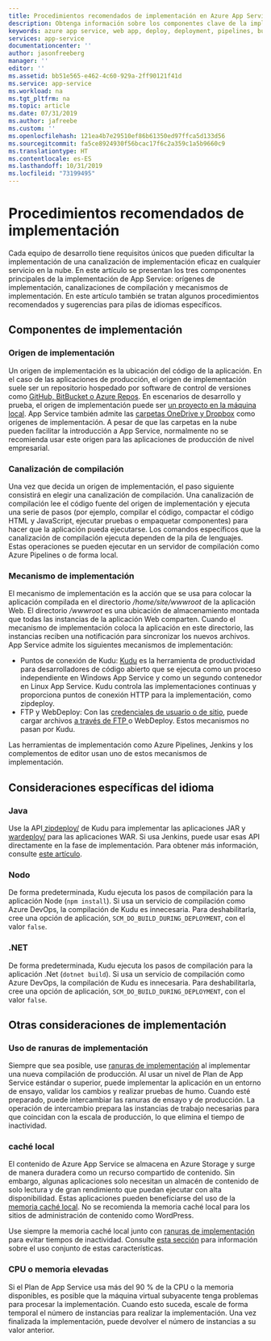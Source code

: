 ```yaml
---
title: Procedimientos recomendados de implementación en Azure App Service | Microsoft Docs
description: Obtenga información sobre los componentes clave de la implementación en Azure App Service.
keywords: azure app service, web app, deploy, deployment, pipelines, build
services: app-service
documentationcenter: ''
author: jasonfreeberg
manager: ''
editor: ''
ms.assetid: bb51e565-e462-4c60-929a-2ff90121f41d
ms.service: app-service
ms.workload: na
ms.tgt_pltfrm: na
ms.topic: article
ms.date: 07/31/2019
ms.author: jafreebe
ms.custom: ''
ms.openlocfilehash: 121ea4b7e29510ef86b61350ed97ffca5d133d56
ms.sourcegitcommit: fa5ce8924930f56bcac17f6c2a359c1a5b9660c9
ms.translationtype: HT
ms.contentlocale: es-ES
ms.lasthandoff: 10/31/2019
ms.locfileid: "73199495"
---
```

# <a name="deployment-best-practices"></a>Procedimientos recomendados de implementación

Cada equipo de desarrollo tiene requisitos únicos que pueden dificultar la implementación de una canalización de implementación eficaz en cualquier servicio en la nube. En este artículo se presentan los tres componentes principales de la implementación de App Service: orígenes de implementación, canalizaciones de compilación y mecanismos de implementación. En este artículo también se tratan algunos procedimientos recomendados y sugerencias para pilas de idiomas específicos.

## <a name="deployment-components"></a>Componentes de implementación

### <a name="deployment-source"></a>Origen de implementación

Un origen de implementación es la ubicación del código de la aplicación. En el caso de las aplicaciones de producción, el origen de implementación suele ser un repositorio hospedado por software de control de versiones como [GitHub, BitBucket o Azure Repos](deploy-continuous-deployment.md). En escenarios de desarrollo y prueba, el origen de implementación puede ser [un proyecto en la máquina local](deploy-local-git.md). App Service también admite las [ carpetas OneDrive y Dropbox](deploy-content-sync.md) como orígenes de implementación. A pesar de que las carpetas en la nube pueden facilitar la introducción a App Service, normalmente no se recomienda usar este origen para las aplicaciones de producción de nivel empresarial. 

### <a name="build-pipeline"></a>Canalización de compilación

Una vez que decida un origen de implementación, el paso siguiente consistirá en elegir una canalización de compilación. Una canalización de compilación lee el código fuente del origen de implementación y ejecuta una serie de pasos (por ejemplo, compilar el código, compactar el código HTML y JavaScript, ejecutar pruebas o empaquetar componentes) para hacer que la aplicación pueda ejecutarse. Los comandos específicos que la canalización de compilación ejecuta dependen de la pila de lenguajes. Estas operaciones se pueden ejecutar en un servidor de compilación como Azure Pipelines o de forma local.

### <a name="deployment-mechanism"></a>Mecanismo de implementación

El mecanismo de implementación es la acción que se usa para colocar la aplicación compilada en el directorio */home/site/wwwroot* de la aplicación Web. El directorio */wwwroot* es una ubicación de almacenamiento montada que todas las instancias de la aplicación Web comparten. Cuando el mecanismo de implementación coloca la aplicación en este directorio, las instancias reciben una notificación para sincronizar los nuevos archivos. App Service admite los siguientes mecanismos de implementación:

- Puntos de conexión de Kudu: [Kudu](https://github.com/projectkudu/kudu/wiki) es la herramienta de productividad para desarrolladores de código abierto que se ejecuta como un proceso independiente en Windows App Service y como un segundo contenedor en Linux App Service. Kudu controla las implementaciones continuas y proporciona puntos de conexión HTTP para la implementación, como zipdeploy.
- FTP y WebDeploy: Con las [credenciales de usuario o de sitio](deploy-configure-credentials.md), puede cargar archivos [a través de FTP ](deploy-ftp.md) o WebDeploy. Estos mecanismos no pasan por Kudu.  

Las herramientas de implementación como Azure Pipelines, Jenkins y los complementos de editor usan uno de estos mecanismos de implementación.

## <a name="language-specific-considerations"></a>Consideraciones específicas del idioma

### <a name="java"></a>Java

Use la API[ zipdeploy/](deploy-zip.md) de Kudu para implementar las aplicaciones JAR y [wardeploy/](deploy-zip.md#deploy-war-file) para las aplicaciones WAR. Si usa Jenkins, puede usar esas API directamente en la fase de implementación. Para obtener más información, consulte [este artículo](../jenkins/execute-cli-jenkins-pipeline.md).

### <a name="node"></a>Nodo

De forma predeterminada, Kudu ejecuta los pasos de compilación para la aplicación Node (`npm install`). Si usa un servicio de compilación como Azure DevOps, la compilación de Kudu es innecesaria. Para deshabilitarla, cree una opción de aplicación, `SCM_DO_BUILD_DURING_DEPLOYMENT`, con el valor `false`.

### <a name="net"></a>.NET 

De forma predeterminada, Kudu ejecuta los pasos de compilación para la aplicación .Net (`dotnet build`). Si usa un servicio de compilación como Azure DevOps, la compilación de Kudu es innecesaria. Para deshabilitarla, cree una opción de aplicación, `SCM_DO_BUILD_DURING_DEPLOYMENT`, con el valor `false`.

## <a name="other-deployment-considerations"></a>Otras consideraciones de implementación

### <a name="use-deployment-slots"></a>Uso de ranuras de implementación

Siempre que sea posible, use [ranuras de implementación](deploy-staging-slots.md) al implementar una nueva compilación de producción. Al usar un nivel de Plan de App Service estándar o superior, puede implementar la aplicación en un entorno de ensayo, validar los cambios y realizar pruebas de humo. Cuando esté preparado, puede intercambiar las ranuras de ensayo y de producción. La operación de intercambio prepara las instancias de trabajo necesarias para que coincidan con la escala de producción, lo que elimina el tiempo de inactividad. 

### <a name="local-cache"></a>caché local

El contenido de Azure App Service se almacena en Azure Storage y surge de manera duradera como un recurso compartido de contenido. Sin embargo, algunas aplicaciones solo necesitan un almacén de contenido de solo lectura y de gran rendimiento que puedan ejecutar con alta disponibilidad. Estas aplicaciones pueden beneficiarse del uso de la [memoria caché local](overview-local-cache.md). No se recomienda la memoria caché local para los sitios de administración de contenido como WordPress.

Use siempre la memoria caché local junto con [ranuras de implementación](deploy-staging-slots.md) para evitar tiempos de inactividad. Consulte [esta sección](overview-local-cache.md#best-practices-for-using-app-service-local-cache) para información sobre el uso conjunto de estas características.

### <a name="high-cpu-or-memory"></a>CPU o memoria elevadas

Si el Plan de App Service usa más del 90 % de la CPU o la memoria disponibles, es posible que la máquina virtual subyacente tenga problemas para procesar la implementación. Cuando esto suceda, escale de forma temporal el número de instancias para realizar la implementación. Una vez finalizada la implementación, puede devolver el número de instancias a su valor anterior.
